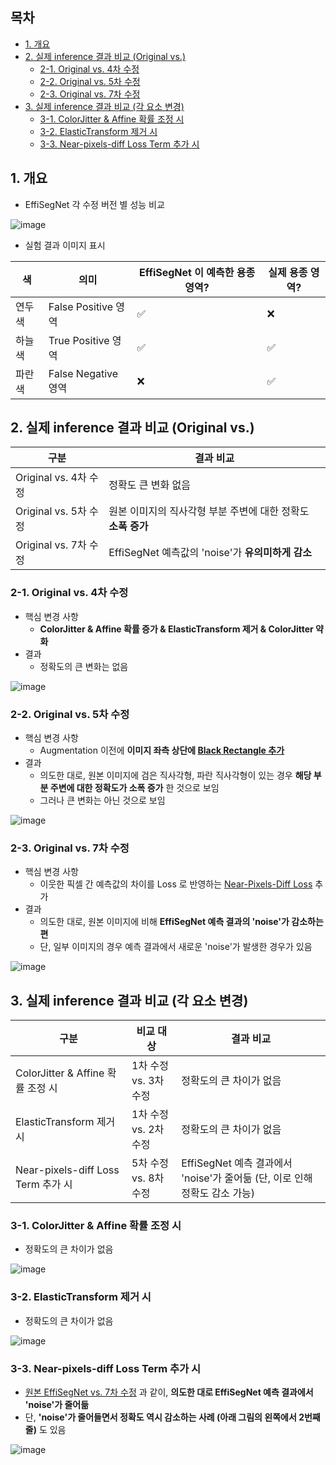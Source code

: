 
## 목차

* [1. 개요](#1-개요)
* [2. 실제 inference 결과 비교 (Original vs.)](#2-실제-inference-결과-비교-original-vs)
  * [2-1. Original vs. 4차 수정](#2-1-original-vs-4차-수정)
  * [2-2. Original vs. 5차 수정](#2-2-original-vs-5차-수정)
  * [2-3. Original vs. 7차 수정](#2-3-original-vs-7차-수정)
* [3. 실제 inference 결과 비교 (각 요소 변경)](#3-실제-inference-결과-비교-각-요소-변경)
  * [3-1. ColorJitter & Affine 확률 조정 시](#3-1-colorjitter--affine-확률-조정-시)
  * [3-2. ElasticTransform 제거 시](#3-2-elastictransform-제거-시)
  * [3-3. Near-pixels-diff Loss Term 추가 시](#3-3-near-pixels-diff-loss-term-추가-시)

## 1. 개요

* EffiSegNet 각 수정 버전 별 성능 비교

![image](../images/250522_2.png)

* 실험 결과 이미지 표시

| 색   | 의미                | EffiSegNet 이 예측한 용종 영역? | 실제 용종 영역? |
|-----|-------------------|-------------------------|-----------|
| 연두색 | False Positive 영역 | ✅                       | ❌         |
| 하늘색 | True Positive 영역  | ✅                       | ✅         |
| 파란색 | False Negative 영역 | ❌                       | ✅         |

## 2. 실제 inference 결과 비교 (Original vs.)

| 구분                 | 결과 비교                                 |
|--------------------|---------------------------------------|
| Original vs. 4차 수정 | 정확도 큰 변화 없음                           |
| Original vs. 5차 수정 | 원본 이미지의 직사각형 부분 주변에 대한 정확도 **소폭 증가**  |
| Original vs. 7차 수정 | EffiSegNet 예측값의 'noise'가 **유의미하게 감소** |

### 2-1. Original vs. 4차 수정

* 핵심 변경 사항
  * **ColorJitter & Affine 확률 증가 & ElasticTransform 제거 & ColorJitter 약화**
* 결과
  * 정확도의 큰 변화는 없음

![image](../images/250522_7.png)

### 2-2. Original vs. 5차 수정

* 핵심 변경 사항
  * Augmentation 이전에 **이미지 좌측 상단에 [Black Rectangle 추가](effisegnet_improved/README.md#2-5--black-rectangle-추가)**
* 결과
  * 의도한 대로, 원본 이미지에 검은 직사각형, 파란 직사각형이 있는 경우 **해당 부분 주변에 대한 정확도가 소폭 증가** 한 것으로 보임
  * 그러나 큰 변화는 아닌 것으로 보임

![image](../images/250522_8.png)

### 2-3. Original vs. 7차 수정

* 핵심 변경 사항
  * 이웃한 픽셀 간 예측값의 차이를 Loss 로 반영하는 [Near-Pixels-Diff Loss](effisegnet_improved/README.md#2-6--near-pixel-diff-loss-term-추가) 추가
* 결과
  * 의도한 대로, 원본 이미지에 비해 **EffiSegNet 예측 결과의 'noise'가 감소하는 편**
  * 단, 일부 이미지의 경우 예측 결과에서 새로운 'noise'가 발생한 경우가 있음

![image](../images/250522_9.png)

## 3. 실제 inference 결과 비교 (각 요소 변경)

| 구분                              | 비교 대상           | 결과 비교                                                |
|---------------------------------|-----------------|------------------------------------------------------|
| ColorJitter & Affine 확률 조정 시    | 1차 수정 vs. 3차 수정 | 정확도의 큰 차이가 없음                                        |
| ElasticTransform 제거 시           | 1차 수정 vs. 2차 수정 | 정확도의 큰 차이가 없음                                        |
| Near-pixels-diff Loss Term 추가 시 | 5차 수정 vs. 8차 수정 | EffiSegNet 예측 결과에서 'noise'가 줄어듦 (단, 이로 인해 정확도 감소 가능) |

### 3-1. ColorJitter & Affine 확률 조정 시

* 정확도의 큰 차이가 없음

![image](../images/250522_10.png)

### 3-2. ElasticTransform 제거 시

* 정확도의 큰 차이가 없음

![image](../images/250522_11.png)

### 3-3. Near-pixels-diff Loss Term 추가 시

* [원본 EffiSegNet vs. 7차 수정](#2-3-original-vs-7차-수정) 과 같이, **의도한 대로 EffiSegNet 예측 결과에서 'noise'가 줄어듦**
* 단, **'noise'가 줄어들면서 정확도 역시 감소하는 사례 (아래 그림의 왼쪽에서 2번째 줄)** 도 있음

![image](../images/250522_12.png)

